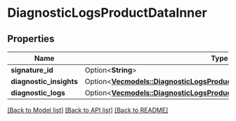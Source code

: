 # DiagnosticLogsProductDataInner

## Properties

Name | Type | Description | Notes
------------ | ------------- | ------------- | -------------
**signature_id** | Option<**String**> |  | [optional]
**diagnostic_insights** | Option<[**Vec<models::DiagnosticLogsProductDataInnerDiagnosticInsightsInner>**](diagnosticLogs_productData_inner_diagnosticInsights_inner.md)> |  | [optional]
**diagnostic_logs** | Option<[**Vec<models::DiagnosticLogsProductDataInnerDiagnosticLogsInner>**](diagnosticLogs_productData_inner_diagnosticLogs_inner.md)> |  | [optional]

[[Back to Model list]](../README.md#documentation-for-models) [[Back to API list]](../README.md#documentation-for-api-endpoints) [[Back to README]](../README.md)


